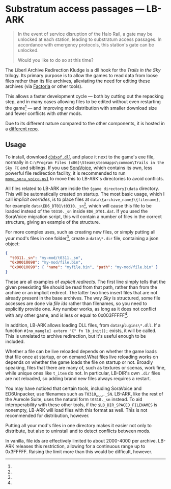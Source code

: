 # Substratum access passages — LB-ARK
> In the event of service disruption of the Halo Rail, a gate may be unlocked
> at each station, leading to substratum access passages. In accordance with
> emergency protocols, this station's gate can be unlocked.
>
> Would you like to do so at this time?

The Liberl Archive Redirection Kludge is a dll hook for the *Trails in the Sky*
trilogy. Its primary purpose is to allow the games to read data from loose
files rather than its file archives, alleviating the need for editing these
archives (via [Factoria](./factoria.md) or other tools).

This allows a faster development cycle — both by cutting out the repacking
step, and in many cases allowing files to be edited without even restarting the
game[^live-reload] — and improving mod distribution with smaller download size
and fewer conflicts with other mods.

Due to its different nature compared to the other components, it is hosted in a
[different repo][lb-ark].

## Usage

To install, download [`d3dxof.dll`] and place it next to the game's exe file,
normally in `C:\Program Files (x86)\Steam\steamapps\common\Trails in the Sky FC`
and siblings. If you use [SoraVoice], which contains its own, less powerful
file redirection facility, it is recommended to run [`move_sora_voice.ps1`] to
move this to LB-ARK's directories to avoid conflicts.

All files related to LB-ARK are inside the `{game directory}\data` directory.
This will be automatically created on startup. The most basic usage, which I
call *implicit overrides*, is to place files at `data\{archive_name}\{filename}`,
for example `data\ED6_DT01\t0310._sn`[^8.3], which will cause this file to be
loaded instead of the `t0310._sn` inside `ED6_DT01.dat`. If you used the
SoraVoice migration script, this will contain a number of files in the correct
structure, giving an example of the structure.

For more complex uses, such as creating new files, or simply putting all your
mod's files in one folder[^one-folder], create a `data\*.dir` file,
containing a json object:

```json
{
  "t0311._sn": "my-mod/t0311._sn",
  "0x00010098": "my-mod/file.bin",
  "0x00010099": { "name": "myfile.bin", "path": "my-mod/file.bin" }
}
```

These are all examples of *explicit redirects*. The first line simply tells
that the given preexisting file should be read from that path, rather than from
the archive or an implicit redirect. The latter two lines insert files that are
not already present in the base archives. The way *Sky* is structured, some
file accesses are done via *file ids* rather than filenames, so you need to
explicitly provide one. Any number works, as long as it does not conflict with
any other game, and is less or equal to 0x003FFFFF[^3fffff].

In addition, LB-ARK allows loading DLL files, from `data\plugins\*.dll`.
If a function `#[no_mangle] extern "C" fn lb_init();` exists, it will be called.
This is unrelated to archive redirection, but it's useful enough to be included.

[lb-ark]: https://github.com/Kyuuhachi/LB-ARK/
[`d3dxof.dll`]: https://github.com/Kyuuhachi/LB-ARK/releases/latest
[`move_sora_voice.ps1`]: https://raw.githubusercontent.com/Kyuuhachi/LB-ARK/main/move_sora_voice.ps1
[SoraVoice]: https://github.com/ZhenjianYang/SoraVoice

[^live-reload]:
  Whether a file can be live reloaded depends on whether the game loads that
  file once at startup, or on demand.What files live reloading works on depends
  on whether the game loads the file on startup or not. Broadly speaking, files
  that there are many of, such as textures or scenas, work fine, while unique
  ones like `t_item` do not. In particular, LB-DIR's own `.dir` files are not
  reloaded, so adding brand new files always requires a restart.
[^8.3]:
  You may have noticed that certain tools, including SoraVoice and ED6Unpacker,
  use filenames such as `T0310␣␣␣._SN`. LB-ARK, like the rest of the Aureole
  Suite, uses the natural form `t0310._sn` instead. To aid interoperability
  with these other tools, if the `$LB_DIR_SPACED_FILENAMES` is nonempty, LB-ARK
  will load files with this format as well. This is not recommended for
  distribution, however.
[^one-folder]:
  Putting all your mod's files in one directory makes it easier not only to
  distribute, but also to uninstall and to detect conflicts between mods.
[^3fffff]:
  In vanilla, file ids are effectively limited to about 2000-4000 per archive.
  LB-ARK releases this restriction, allowing for a continuous range up to 0x3FFFFF.
  Raising the limit more than this would be difficult, however.
